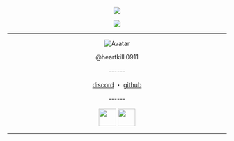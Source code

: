 <p align="center">
  <a href="https://github.com/heartkill0911">
    <img src="https://komarev.com/ghpvc/?username=heartkill0911r&color=blueviolet"/>
     </a>

<p align="center">
  <a href="https://discord.com/users/736313894464651335">
    <img src="https://discord.c99.nl/widget/theme-1/736313894464651335.png"/>
     </a>
</p>

------
<p align="center">  
  <img src="https://cdn.discordapp.com/attachments/847557977170116608/866786442998448158/a_58562879b202f7721d106182ef8d97e6_1.gif" alt="Avatar">
</p>
<p align="center">
    @heartkilll0911
<p align="center">
------
  
</p>
<p align="center">
<a href="https://discord.com/users/736313894464651335">discord</a>
    ・
    <a href="https://github.com/heartkill0911">github</a>
</p>
<p align="center">
------
<p align="center">  
<a href="https://discord.gg/active"><img src="https://cdn0.iconfinder.com/data/icons/free-social-media-set/24/discord-512.png" width="40"></a> <a href="https://discord.gg/corina"><img src="https://cdn0.iconfinder.com/data/icons/free-social-media-set/24/discord-512.png" width="40"></a>
  
-----------


